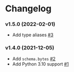 # Changelog

### v1.5.0 (2022-02-01)

- Add type aliases [#3](https://github.com/nikitanovosibirsk/valera/pull/3)

### v1.4.0 (2021-12-05)

- Add `schema.bytes` [#2](https://github.com/nikitanovosibirsk/valera/pull/2)
- Add Python 3.10 support [#1](https://github.com/nikitanovosibirsk/valera/pull/1)
